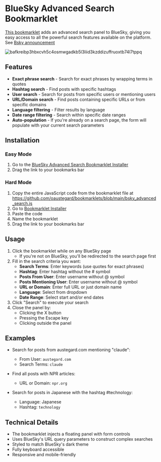 # BlueSky Advanced Search Bookmarklet

[This bookmarklet](https://github.com/oaustegard/bookmarklets/blob/main/bsky_advanced_search.js) adds an advanced search panel to BlueSky, giving you easy access to all the powerful search features available on the platform.
See [Bsky announcement](https://bsky.app/profile/austegard.com/post/3loqrukzbbk25)


![bafkreibp3hbxcvh5c4osmwgadkb5l3liid3kzddizuffruoxtb74l7tppq](https://github.com/user-attachments/assets/484e5340-00d8-45f4-ab1e-473fd9d44d40)


## Features

- **Exact phrase search** - Search for exact phrases by wrapping terms in quotes
- **Hashtag search** - Find posts with specific hashtags
- **User search** - Search for posts from specific users or mentioning users
- **URL/Domain search** - Find posts containing specific URLs or from specific domains
- **Language filtering** - Filter results by language
- **Date range filtering** - Search within specific date ranges
- **Auto-population** - If you're already on a search page, the form will populate with your current search parameters

## Installation

### Easy Mode
1. Go to the [BlueSky Advanced Search Bookmarklet Installer](https://austegard.com/bookmarklet-installer.html?bookmarklet=bsky_advanced_search.js)
2. Drag the link to your bookmarks bar
### Hard Mode
1. Copy the entire JavaScript code from the bookmarklet file at https://github.com/oaustegard/bookmarklets/blob/main/bsky_advanced_search.js
2. Go to [Bookmarklet Installer](https://austegard.com/bookmarklet-installer.html)
3. Paste the code
4. Name the bookmarklet
5. Drag the link to your bookmarks bar

## Usage

1. Click the bookmarklet while on any BlueSky page
   - If you're not on BlueSky, you'll be redirected to the search page first
2. Fill in the search criteria you want:
   - **Search Terms**: Enter keywords (use quotes for exact phrases)
   - **Hashtag**: Enter hashtag without the # symbol
   - **Posts From User**: Enter username without @ symbol
   - **Posts Mentioning User**: Enter username without @ symbol
   - **URL or Domain**: Enter full URL or just domain name
   - **Language**: Select from dropdown
   - **Date Range**: Select start and/or end dates
3. Click "Search" to execute your search
4. Close the panel by:
   - Clicking the X button
   - Pressing the Escape key
   - Clicking outside the panel

## Examples

- Search for posts from austegard.com mentioning "claude": 
  - From User: `austegard.com`
  - Search Terms: `claude`
  
- Find all posts with NPR articles:
  - URL or Domain: `npr.org`
  
- Search for posts in Japanese with the hashtag #technology:
  - Language: Japanese
  - Hashtag: `technology`

## Technical Details

- The bookmarklet injects a floating panel with form controls
- Uses BlueSky's URL query parameters to construct complex searches
- Styled to match BlueSky's dark theme
- Fully keyboard accessible
- Responsive and mobile-friendly
